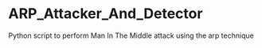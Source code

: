 # ARP_Attacker_And_Detector
Python script to perform Man In The Middle attack using the arp technique
